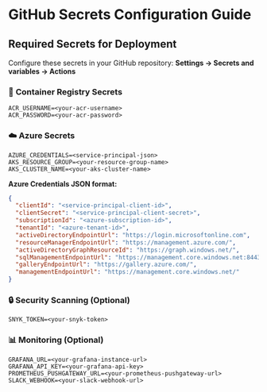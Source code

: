 # GitHub Secrets Configuration Guide

## Required Secrets for Deployment

Configure these secrets in your GitHub repository: **Settings → Secrets and variables → Actions**

### 🔐 **Container Registry Secrets**
```
ACR_USERNAME=<your-acr-username>
ACR_PASSWORD=<your-acr-password>
```

### ☁️ **Azure Secrets**
```
AZURE_CREDENTIALS=<service-principal-json>
AKS_RESOURCE_GROUP=<your-resource-group-name>
AKS_CLUSTER_NAME=<your-aks-cluster-name>
```

**Azure Credentials JSON format:**
```json
{
  "clientId": "<service-principal-client-id>",
  "clientSecret": "<service-principal-client-secret>",
  "subscriptionId": "<azure-subscription-id>",
  "tenantId": "<azure-tenant-id>",
  "activeDirectoryEndpointUrl": "https://login.microsoftonline.com",
  "resourceManagerEndpointUrl": "https://management.azure.com/",
  "activeDirectoryGraphResourceId": "https://graph.windows.net/",
  "sqlManagementEndpointUrl": "https://management.core.windows.net:8443/",
  "galleryEndpointUrl": "https://gallery.azure.com/",
  "managementEndpointUrl": "https://management.core.windows.net/"
}
```

### 🔒 **Security Scanning (Optional)**
```
SNYK_TOKEN=<your-snyk-token>
```

### 📊 **Monitoring (Optional)**
```
GRAFANA_URL=<your-grafana-instance-url>
GRAFANA_API_KEY=<your-grafana-api-key>
PROMETHEUS_PUSHGATEWAY_URL=<your-prometheus-pushgateway-url>
SLACK_WEBHOOK=<your-slack-webhook-url>
```
